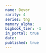```yaml
---
name: Devor
rarity: 4
series: tng
memory_alpha:
bigbook_tier: -1
in_portal: true
date:
published: true
---
```



